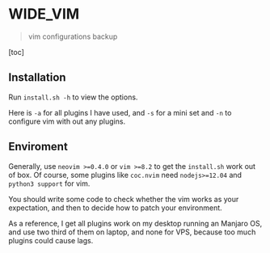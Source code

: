 # WIDE_VIM
>>>>>>>>>>>>>>>>>>>>>>>>>>>>>>>>>>>>>
> vim configurations backup
>>>>>>>>>>>>>>>>>>>>>>>>>>>>>>>>>>>>>


[toc]

## Installation

Run `install.sh -h` to view the options.

Here is `-a`  for all plugins I have used, and `-s` for a mini set and `-n` to configure vim with
out any plugins.

## Enviroment

Generally, use `neovim >=0.4.0` or `vim >=8.2` to get the `install.sh` work out of box.
Of course, some plugins like `coc.nvim` need `nodejs>=12.04` and `python3 support` for vim.

You should write some code to check whether the vim works as your expectation, and then to
decide how to patch your environment.

As a reference, I get all plugins work on my desktop running an Manjaro OS, and use two third of
them on laptop, and none for VPS, because too much plugins could cause lags.
